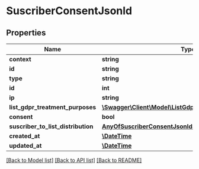 # SuscriberConsentJsonld

## Properties
Name | Type | Description | Notes
------------ | ------------- | ------------- | -------------
**context** | **string** |  | [optional] 
**id** | **string** |  | [optional] 
**type** | **string** |  | [optional] 
**id** | **int** |  | [optional] 
**ip** | **string** |  | [optional] 
**list_gdpr_treatment_purposes** | [**\Swagger\Client\Model\ListGdprTreatmentPurposeJsonld[]**](ListGdprTreatmentPurposeJsonld.md) |  | [optional] 
**consent** | **bool** |  | [optional] 
**suscriber_to_list_distribution** | [**AnyOfSuscriberConsentJsonldSuscriberToListDistribution**](AnyOfSuscriberConsentJsonldSuscriberToListDistribution.md) |  | [optional] 
**created_at** | [**\DateTime**](\DateTime.md) |  | [optional] 
**updated_at** | [**\DateTime**](\DateTime.md) |  | [optional] 

[[Back to Model list]](../../README.md#documentation-for-models) [[Back to API list]](../../README.md#documentation-for-api-endpoints) [[Back to README]](../../README.md)

